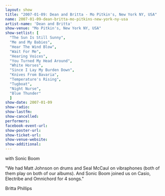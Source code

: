```yaml
---
layout: show
title: "2007-01-09: Dean and Britta - Mo Pitkin's, New York NY, USA"
name: 2007-01-09-dean-britta-mo-pitkins-new-york-ny-usa
artist-name: 'Dean and Britta'
show-venue: "Mo Pitkin's, New York NY, USA"
show-setlist: [
  "The Sun Is Still Sunny",
  "Me and My Babies",
  "Hear The Wind Blow",
  "Wait For Me",
  "Hearing Voices",
  "You Turned My Head Around",
  "White Horses",
  "Since I Lay My Burden Down",
  "Knives From Bavaria",
  "Temperature's Rising",
  "Tugboat",
  "Night Nurse",
  "Blue Thunder"
  ]
show-date: 2007-01-09
show-radio: 
show-lastfm: 
show-cancelled: 
performers: 
facebook-event-url: 
show-poster-url: 
show-ticket-url: 
show-venue-website: 
show-additional: 
---
```


<p>with Sonic Boom</p><p>&quot;We had Matt Johnson on drums and Seal McCaul on vibraphones (both of them play on both of our albums). And Sonic Boom joined us on Casio, Electribe and Omnichord for 4 songs.&quot;</p><p>Britta Phillips</p>